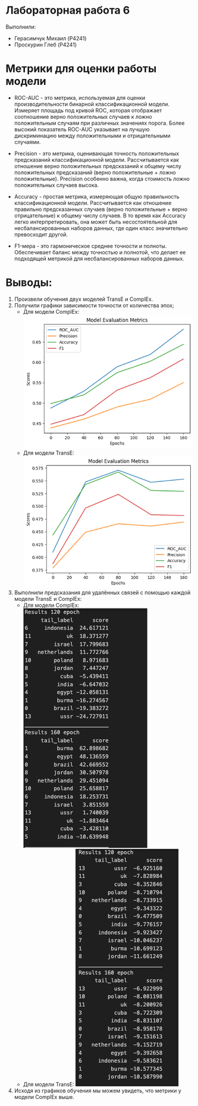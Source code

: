# Лабораторная работа 6

Выполнили:
* Герасимчук Михаил (P4241)
* Проскурин Глеб (P4241)


# Метрики для оценки работы модели

* ROC-AUC - это метрика, используемая для оценки производительности бинарной классификационной модели. Измеряет площадь под кривой ROC, которая отображает соотношение верно положительных случаев к ложно положительным случаям при различных значениях порога. Более высокий показатель ROC-AUC указывает на лучшую дискриминацию между положительными и отрицательными случаями.

* Precision - это метрика, оценивающая точность положительных предсказаний классификационной модели. Рассчитывается как отношение верно положительных предсказаний к общему числу положительных предсказаний (верно положительные + ложно положительные). Precision особенно важна, когда стоимость ложно положительных случаев высока.

* Accuracy - простая метрика, измеряющая общую правильность классификационной модели. Рассчитывается как отношение правильно предсказанных случаев (верно положительные + верно отрицательные) к общему числу случаев. В то время как Accuracy легко интерпретировать, она может быть несостоятельной для несбалансированных наборов данных, где один класс значительно превосходит другой.

* F1-мера - это гармоническое среднее точности и полноты.
Обеспечивает баланс между точностью и полнотой, что делает ее подходящей метрикой для несбалансированных наборов данных.

# Выводы:
1. Произвели обучения двух моделей TransE и ComplEx.
2. Получили графики зависимости точности от количества эпох;
    * Для модели ComplEx:
    ![Alt text](output.png)
    * Для модели TransE:
    ![Alt text](output1.png)
3. Выполнили предсказания для удалённых связей с помощью каждой модели TransE и ComplEx:
    * Для модели ComplEx:
    ![Alt text](image.png)
    * Для модели TransE:
    ![Alt text](image-1.png)
4. Исходя из графиков обучения мы можем увидеть, что метрики у модели ComplEx выше.